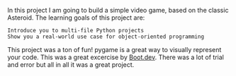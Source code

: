 In this project I am going to build a simple video game, based on the classic Asteroid. The learning goals of this project are:

    Introduce you to multi-file Python projects
    Show you a real-world use case for object-oriented programming

This project was a ton of fun! pygame is a great way to visually represent your code. This was a great excercise by [Boot.dev](https://www.boot.dev/lessons/5be3e3bd-efb5-4664-a9e9-7111be783271). There was a lot of trial and error but all in all it was a great project.
